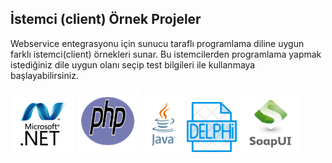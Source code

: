 ## İstemci (client) Örnek Projeler

Webservice entegrasyonu için sunucu taraflı programlama diline uygun farklı istemci(client) örnekleri sunar. Bu istemcilerden programlama yapmak istediğiniz dile uygun olanı seçip test bilgileri ile kullanmaya başlayabilirsiniz.

<a href="https://github.com/izibiz/ws-client-dotnet" target="_blank"><img src="/images/icon_dotnet.png"/></a>
<a href="https://github.com/izibiz/ws-client-php" target="_blank"><img src="/images/icon_php.png" height="100" width="100"/></a>
<a href="https://github.com/izibiz/ws-client-java" target="_blank"><img src="/images/icon_java.png"/></a>
<a href="https://github.com/izibiz/ws-client-delphi" target="_blank"><img src="/images/icon_delphi.png" height="80" width="80"/></a>
<a href="https://github.com/izibiz/ws-client-soapui" target="_blank"><img src="/images/icon_soapui.png" height="90" width="100"/></a>

